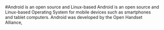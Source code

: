 #Android is an open source and Linux-based
Android is an open source and Linux-based
Operating System for mobile devices
such as smartphones
and tablet computers.
Android was developed by the Open Handset Alliance,
